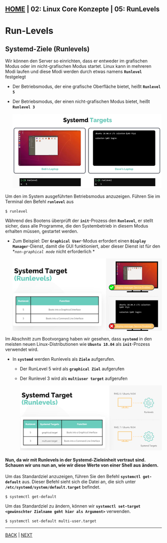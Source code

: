 [HOME](../../README.md) | 02: Linux Core Konzepte | 05: RunLevels
---
# Run-Levels

## Systemd-Ziele (Runlevels)

Wir können den Server so einrichten, dass er entweder im grafischen Modus oder im nicht-grafischen Modus startet. Linux kann in mehreren Modi laufen und diese Modi werden durch etwas namens **`Runlevel`** festgelegt
- Der Betriebsmodus, der eine grafische Oberfläche bietet, heißt **`Runlevel 5`**
- Der Betriebsmodus, der einen nicht-grafischen Modus bietet, heißt **`Runlevel 3`**

    ![runlevels](../../images/run-levels.PNG)

Um den im System ausgeführten Betriebsmodus anzuzeigen. Führen Sie im Terminal den Befehl **`runlevel`** aus
```
$ runlevel
```

Während des Bootens überprüft der **`init`**-Prozess den **`Runlevel`**, er stellt sicher, dass alle Programme, die den Systembetrieb in diesem Modus erhalten müssen, gestartet werden.
   - Zum Beispiel: Der **`Graphical User`**-Modus erfordert einen **`Display Manager`**-Dienst, damit die GUI funktioniert, aber dieser Dienst ist für den **`non-graphical mode`* nicht erforderlich *

     ![run-levels1](../../images/run-levels1.PNG)

Im Abschnitt zum Bootvorgang haben wir gesehen, dass **`systemd`** in den meisten neuen Linux-Distributionen wie **`Ubuntu 18.04`** als **`init`**-Prozess verwendet wird.
- In **`systemd`** werden Runlevels als **`Ziele`** aufgerufen.
   - Der RunLevel 5 wird als **`graphical Ziel`** aufgerufen
   - Der Runlevel 3 wird als **`multiuser target`** aufgerufen

     ![run-levels2](../../images/run-levels2.PNG)

#### Nun, da wir mit Runlevels in der Systemd-Zieleinheit vertraut sind. Schauen wir uns nun an, wie wir diese Werte von einer Shell aus ändern.

Um das Standardziel anzuzeigen, führen Sie den Befehl **`systemctl get-default`** aus. Dieser Befehl sieht sich die Datei an, die sich unter **`/etc/systemd/system/default.target`** befindet.
```
$ systemctl get-default
```

Um das Standardziel zu ändern, können wir **`systemctl set-target <gewünschter Zielname geht hier als Argument>`** verwenden.
```
$ systemctl set-default multi-user.target
```
---
[BACK](./04-Linux-Boot-Sequenz.md) | [NEXT](./06-Filetypen.md)

